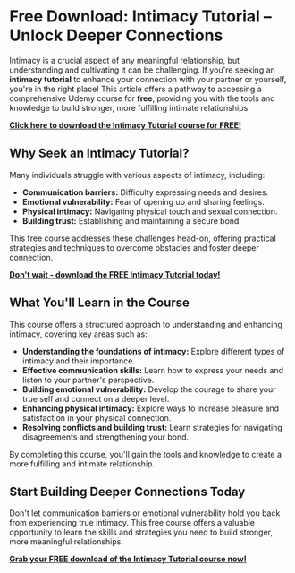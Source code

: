 # Free Download: Intimacy Tutorial – Unlock Deeper Connections

Intimacy is a crucial aspect of any meaningful relationship, but understanding and cultivating it can be challenging. If you're seeking an **intimacy tutorial** to enhance your connection with your partner or yourself, you're in the right place! This article offers a pathway to accessing a comprehensive Udemy course for **free**, providing you with the tools and knowledge to build stronger, more fulfilling intimate relationships.

[**Click here to download the Intimacy Tutorial course for FREE!**](https://udemywork.com/intimacy-tutorial)

## Why Seek an Intimacy Tutorial?

Many individuals struggle with various aspects of intimacy, including:

*   **Communication barriers:** Difficulty expressing needs and desires.
*   **Emotional vulnerability:** Fear of opening up and sharing feelings.
*   **Physical intimacy:** Navigating physical touch and sexual connection.
*   **Building trust:** Establishing and maintaining a secure bond.

This free course addresses these challenges head-on, offering practical strategies and techniques to overcome obstacles and foster deeper connection.

[**Don't wait - download the FREE Intimacy Tutorial today!**](https://udemywork.com/intimacy-tutorial)

## What You'll Learn in the Course

This course offers a structured approach to understanding and enhancing intimacy, covering key areas such as:

*   **Understanding the foundations of intimacy:** Explore different types of intimacy and their importance.
*   **Effective communication skills:** Learn how to express your needs and listen to your partner's perspective.
*   **Building emotional vulnerability:** Develop the courage to share your true self and connect on a deeper level.
*   **Enhancing physical intimacy:** Explore ways to increase pleasure and satisfaction in your physical connection.
*   **Resolving conflicts and building trust:** Learn strategies for navigating disagreements and strengthening your bond.

By completing this course, you'll gain the tools and knowledge to create a more fulfilling and intimate relationship.

## Start Building Deeper Connections Today

Don't let communication barriers or emotional vulnerability hold you back from experiencing true intimacy. This free course offers a valuable opportunity to learn the skills and strategies you need to build stronger, more meaningful relationships.

[**Grab your FREE download of the Intimacy Tutorial course now!**](https://udemywork.com/intimacy-tutorial)
